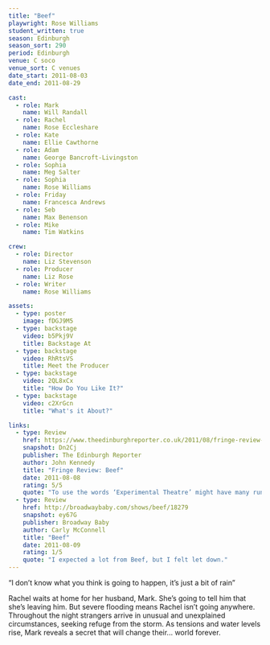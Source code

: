 ```yaml
---
title: "Beef"
playwright: Rose Williams
student_written: true
season: Edinburgh
season_sort: 290
period: Edinburgh
venue: C soco
venue_sort: C venues
date_start: 2011-08-03
date_end: 2011-08-29

cast:
  - role: Mark
    name: Will Randall
  - role: Rachel
    name: Rose Eccleshare
  - role: Kate
    name: Ellie Cawthorne
  - role: Adam
    name: George Bancroft-Livingston
  - role: Sophia
    name: Meg Salter
  - role: Sophia
    name: Rose Williams
  - role: Friday
    name: Francesca Andrews
  - role: Seb
    name: Max Benenson
  - role: Mike
    name: Tim Watkins

crew:
  - role: Director
    name: Liz Stevenson
  - role: Producer
    name: Liz Rose
  - role: Writer
    name: Rose Williams

assets:
  - type: poster
    image: fDGJ9M5
  - type: backstage
    video: b5Pkj9V
    title: Backstage At
  - type: backstage
    video: RhRtsVS
    title: Meet the Producer
  - type: backstage
    video: 2QL8xCx
    title: "How Do You Like It?"
  - type: backstage
    video: c2XrGcn
    title: "What's it About?"

links:
  - type: Review
    href: https://www.theedinburghreporter.co.uk/2011/08/fringe-review-beef/
    snapshot: Dn2Cj
    publisher: The Edinburgh Reporter
    author: John Kennedy
    title: "Fringe Review: Beef"
    date: 2011-08-08
    rating: 5/5
    quote: "To use the words ‘Experimental Theatre’ might have many running for the hills, but Arthur’s Seat has been there, and will remain, for Millennia. Your chance to experience a play of gifted frisson is but transitory. Carpe Diem."
  - type: Review
    href: http://broadwaybaby.com/shows/beef/18279
    snapshot: ey67G
    publisher: Broadway Baby
    author: Carly McConnell
    title: "Beef"
    date: 2011-08-09
    rating: 1/5
    quote: "I expected a lot from Beef, but I felt let down."
---
```

“I don’t know what you think is going to happen, it’s just a bit of rain”

Rachel waits at home for her husband, Mark. She’s going to tell him that she’s leaving him. But severe flooding means Rachel isn’t going anywhere. Throughout the night strangers arrive in unusual and unexplained circumstances, seeking refuge from the storm. As tensions and water levels rise, Mark reveals a secret that will change their... world forever.
